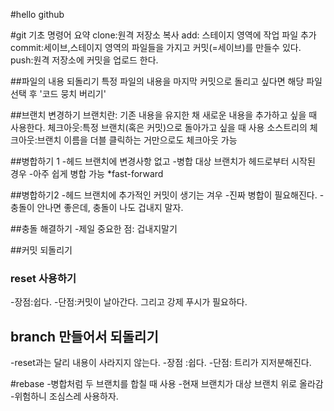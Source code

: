 #hello github

#git 기초 명령어 요약
clone:원격 저장소 복사
add: 스테이지 영역에 작업 파일 추가
commit:세이브,스테이지 영역의 파일들을 가지고 커밋(=세이브)를 만들수 있다.
push:원격 저장소에 커밋을 업로드 한다.

##파일의 내용 되돌리기
 특정 파일의 내용을 마지막 커밋으로 돌리고 싶다면 해당 파일 선택 후 '코드 뭉치 버리기'


##브랜치 변경하기
브랜치란: 기존 내용을 유지한 채 새로운 내용을 추가하고 싶을 때 사용한다.
체크아웃:특정 브랜치(혹은 커밋)으로 돌아가고 싶을 때 사용
소스트리의 체크아웃:브랜치 이름을 더블 클릭하는 거만으로도 체크아웃 가능

##병합하기 1
-헤드 브랜치에 변경사항 없고
-병합 대상 브랜치가 헤드로부터 시작된 경우
-아주 쉽게 병합 가능 *fast-forward

##병합하기2
-헤드 브랜치에 추가적인 커밋이 생기는 겨우
-진짜 병합이 필요해진다.
-충돌이 안나면 좋은데, 충돌이 나도 겁내지 말자.

##충돌 해결하기
-제일 중요한 점: 겁내지말기

##커밋 되돌리기

### reset 사용하기
-장점:쉽다.
-단점:커밋이 날아간다. 그리고 강제 푸시가 필요하다.

## branch 만들어서 되돌리기
-reset과는 달리 내용이 사라지지 않는다.
-장점 :쉽다.
-단점: 트리가 지저분해진다.

#rebase
-병합처럼 두 브랜치를 합칠 때 사용
-현재 브랜치가 대상 브랜치 위로 올라감
-위험하니 조심스레 사용하자.
